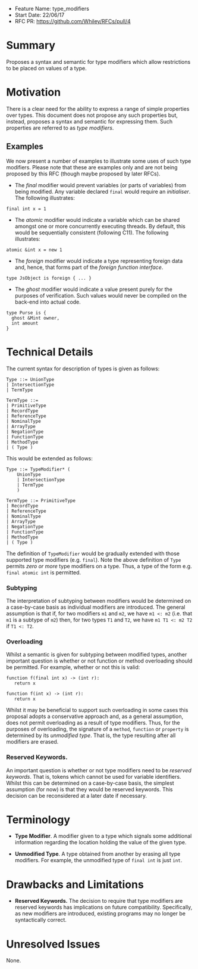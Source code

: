 - Feature Name: type_modifiers
- Start Date: 22/06/17
- RFC PR: https://github.com/Whiley/RFCs/pull/4

# Summary

Proposes a syntax and semantic for type modifiers which allow
restrictions to be placed on values of a type.

# Motivation

There is a clear need for the ability to express a range of simple
properties over types.  This document does not propose any such
properties but, instead, proposes a syntax and semantic for expressing
them.  Such properties are referred to as _type modifiers_.

## Examples

We now present a number of examples to illustrate some uses of such
type modifiers.  Please note that these are examples only and are not
being proposed by this RFC (though maybe proposed by later RFCs).

* The _final_ modifier would prevent variables (or parts of variables)
from being modified.  Any variable declared `final` would require an
_initialiser_.  The following illustrates:

```Whiley
final int x = 1
```

* The _atomic_ modifier would indicate a variable which can be shared
amongst one or more concurrently executing threads.  By default, this
would be sequentially consistent (following C11).  The following illustrates:

```Whiley
atomic &int x = new 1
```

* The _foreign_ modifier would indicate a type representing foreign
  data and, hence, that forms part of the _foreign function
  interface_.

```Whiley
type JsObject is foreign { ... }
```

* The _ghost_ modifier would indicate a value present purely for the
  purposes of verification.  Such values would never be compiled on
  the back-end into actual code.

```Whiley
type Purse is {
  ghost &Mint owner,
  int amount
}
```


# Technical Details

The current syntax for description of types is given as follows:

```
Type ::= UnionType
| IntersectionType
| TermType

TermType ::=
| PrimitiveType
| RecordType
| ReferenceType
| NominalType
| ArrayType
| NegationType
| FunctionType
| MethodType
| ( Type )
```

This would be extended as follows:

```
Type ::= TypeModifier* (
	UnionType
	| IntersectionType
	| TermType
	)

TermType ::= PrimitiveType
| RecordType
| ReferenceType
| NominalType
| ArrayType
| NegationType
| FunctionType
| MethodType
| ( Type )
```

The definition of `TypeModifier` would be gradually extended with
those supported type modifiers (e.g. `final`).  Note the above
definition of `Type` permits _zero or more_ type modifiers on a type.
Thus, a type of the form e.g. `final atomic int` is permitted.

### Subtyping

The interpretation of subtyping between modifiers would be determined
on a case-by-case basis as individual modifiers are introduced.  The
general assumption is that if, for two modifiers `m1` and `m2`, we
have `m1 <: m2` (i.e. that `m1` is a subtype of `m2`) then, for two
types `T1` and `T2`, we have `m1 T1 <: m2 T2` if `T1 <: T2`.

### Overloading

Whilst a semantic is given for subtyping between modified types,
another important question is whether or not function or method
overloading should be permitted.  For example, whether or not this is
valid:

```Whiley
function f(final int x) -> (int r):
   return x

function f(int x) -> (int r):
   return x
```

Whilst it may be beneficial to support such overloading in some cases
this proposal adopts a conservative approach and, as a general
assumption, does not permit overloading as a result of type modifiers.
Thus, for the purposes of overloading, the signature of a `method`,
`function` or `property` is determined by its _unmodified type_.  That
is, the type resulting after all modifiers are erased.

### Reserved Keywords.

An important question is whether or not type modifiers need to be
_reserved keywords_.  That is, tokens which cannot be used for
variable identifiers.  Whilst this can be determined on a case-by-case
basis, the simplest assumption (for now) is that they would be
reserved keywords.  This decision can be reconsidered at a later date
if necessary.

# Terminology

* **Type Modifier**.  A modifier given to a type which signals some
  additional information regarding the location holding the value of
  the given type.

* **Unmodified Type**.  A type obtained from another by erasing all
  type modifiers.  For example, the unmodified type of `final int` is
  just `int`.

# Drawbacks and Limitations

* **Reserved Keywords.** The decision to require that type modifiers
  are reserved keywords has implications on future compatibility.
  Specifically, as new modifiers are introduced, existing programs may
  no longer be syntactically correct.

# Unresolved Issues

None.
